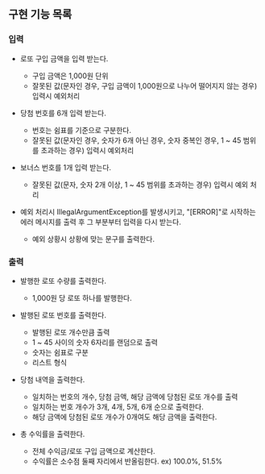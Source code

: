 ## 구현 기능 목록
### 입력
* 로또 구입 금액을 입력 받는다.
    * 구입 금액은 1,000원 단위
    * 잘못된 값(문자인 경우, 구입 금액이 1,000원으로 나누어 떨어지지 않는 경우) 입력시 예외처리
    
* 당첨 번호를 6개 입력 받는다.
  * 번호는 쉼표를 기준으로 구분한다.
  * 잘못된 값(문자인 경우, 숫자가 6개 아닌 경우, 숫자 중복인 경우, 1 ~ 45 범위를 초과하는 경우) 입력시 예외처리

* 보너스 번호를 1개 입력 받는다.
  * 잘못된 값(문자, 숫자 2개 이상, 1 ~ 45 범위를 초과하는 경우) 입력시 예외 처리

* 예외 처리시 IllegalArgumentException를 발생시키고, "[ERROR]"로 시작하는 에러 메시지를 출력 후 그 부분부터 입력을 다시 받는다.
  * 예외 상황시 상황에 맞는 문구를 출력한다.


### 출력
* 발행한 로또 수량를 출력한다.
  * 1,000원 당 로또 하나를 발행한다.

* 발행된 로또 번호를 출력한다.
  * 발행된 로또 개수만큼 출력
  * 1 ~ 45 사이의 숫자 6자리를 랜덤으로 출력
  * 숫자는 쉼표로 구분
  * 리스트 형식

* 당첨 내역을 출력한다.
  * 일치하는 번호의 개수, 당첨 금액, 해당 금액에 당첨된 로또 개수를 출력
  * 일치하는 번호 개수가 3개, 4개, 5개, 6개 순으로 출력한다.
  * 해당 금액에 당첨된 로또 개수가 0개여도 해당 금액을 출력한다.
 
* 총 수익률을 출력한다.
  * 전체 수익금/로또 구입 금액으로 계산한다.
  * 수익률은 소수점 둘째 자리에서 반올림한다. ex) 100.0%, 51.5%
